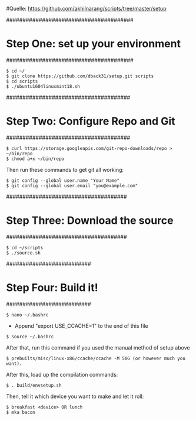 #Quelle: https://github.com/akhilnarang/scripts/tree/master/setup

#######################################
#  Step One: set up your environment  #
#######################################

```
$ cd ~/
$ git clone https://github.com/dback31/setup.git scripts
$ cd scripts
$ ./ubuntu1604linuxmint18.sh
```

######################################
#  Step Two: Configure Repo and Git  #
######################################

```
$ curl https://storage.googleapis.com/git-repo-downloads/repo > ~/bin/repo
$ chmod a+x ~/bin/repo
```

Then run these commands to get git all working:
```
$ git config --global user.name "Your Name"
$ git config --global user.email "you@example.com"
```

#####################################
#  Step Three: Download the source  #
#####################################

```
$ cd ~/scripts
$ ./source.sh
```

##########################
#  Step Four: Build it!  #
##########################

```
$ nano ~/.bashrc
```
- Append "export USE_CCACHE=1" to the end of this file
```
$ source ~/.bashrc
```

After that, run this command if you used the manual method of setup above
```
$ prebuilts/misc/linux-x86/ccache/ccache -M 50G (or however much you want).
```

After this, load up the compilation commands:
```
$ . build/envsetup.sh
```

Then, tell it which device you want to make and let it roll:
```
$ breakfast <device> OR lunch
$ mka bacon
```

